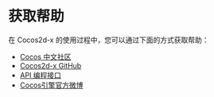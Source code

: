# 获取帮助

在 Cocos2d-x 的使用过程中，您可以通过下面的方式获取帮助：

- [Cocos 中文社区](http://forum.cocos.com/)
- [Cocos2d-x GitHub](https://github.com/cocos2d/cocos2d-x)
- [API 编程接口](http://docs.cocos2d-x.org/api-ref/index.html)
- [Cocos引擎官方微博](http://t.sina.com.cn/cocos2dx)
